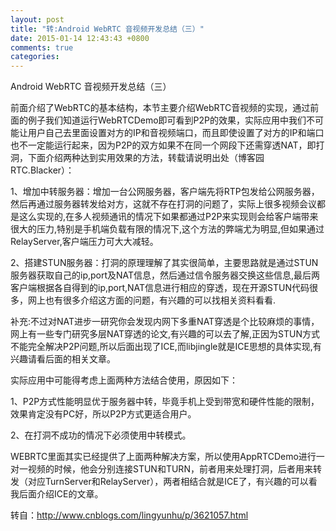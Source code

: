 ```yaml
---
layout: post
title: "转:Android WebRTC 音视频开发总结（三）"
date: 2015-01-14 12:43:43 +0800
comments: true
categories: 
---
```

Android WebRTC 音视频开发总结（三）
 

前面介绍了WebRTC的基本结构，本节主要介绍WebRTC音视频的实现，通过前面的例子我们知道运行WebRTCDemo即可看到P2P的效果，实际应用中我们不可能让用户自己去里面设置对方的IP和音视频端口，而且即使设置了对方的IP和端口也不一定能运行起来，因为P2P的双方如果不在同一个网段下还需穿透NAT，即打洞，下面介绍两种达到实用效果的方法，转载请说明出处（博客园RTC.Blacker）：

1、增加中转服务器：增加一台公网服务器，客户端先将RTP包发给公网服务器，然后再通过服务器转发给对方，这就不存在打洞的问题了，实际上很多视频会议都是这么实现的,在多人视频通讯的情况下如果都通过P2P来实现则会给客户端带来很大的压力,特别是手机端负载有限的情况下,这个方法的弊端尤为明显,但如果通过RelayServer,客户端压力可大大减轻。

2、搭建STUN服务器：打洞的原理理解了其实很简单，主要思路就是通过STUN服务器获取自己的ip,port及NAT信息，然后通过信令服务器交换这些信息,最后两客户端根据各自得到的ip,port,NAT信息进行相应的穿透，现在开源STUN代码很多，网上也有很多介绍这方面的问题，有兴趣的可以找相关资料看看.

补充:不过对NAT进步一研究你会发现内网下多重NAT穿透是个比较麻烦的事情，网上有一些专门研究多层NAT穿透的论文,有兴趣的可以去了解,正因为STUN方式不能完全解决P2P问题,所以后面出现了ICE,而libjingle就是ICE思想的具体实现,有兴趣请看后面的相关文章。

 

实际应用中可能得考虑上面两种方法结合使用，原因如下：

1、P2P方式性能明显优于服务器中转，毕竟手机上受到带宽和硬件性能的限制，效果肯定没有PC好，所以P2P方式更适合用户。

2、在打洞不成功的情况下必须使用中转模式。

 

WEBRTC里面其实已经提供了上面两种解决方案，所以使用AppRTCDemo进行一对一视频的时候，他会分别连接STUN和TURN，前者用来处理打洞，后者用来转发（对应TurnServer和RelayServer），两者相结合就是ICE了，有兴趣的可以看我后面介绍ICE的文章。

转自：http://www.cnblogs.com/lingyunhu/p/3621057.html

